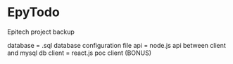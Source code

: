 # EpyTodo
Epitech project backup

  database = .sql database configuration file
  api = node.js api between client and mysql db
  client = react.js poc client (BONUS)
